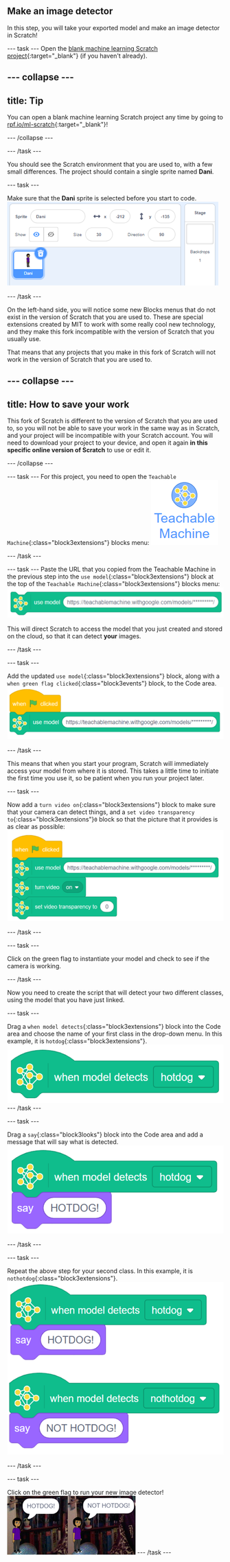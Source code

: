 ## Make an image detector

In this step, you will take your exported model and make an image detector in Scratch!

--- task ---
Open the [blank machine learning Scratch project](http://rpf.io/ml-scratch){:target="_blank"} (if you haven't already).

--- collapse ---
---
title: Tip
---
You can open a blank machine learning Scratch project any time by going to [rpf.io/ml-scratch](http://rpf.io/ml-scratch){:target="_blank"}!

--- /collapse ---

--- /task ---

You should see the Scratch environment that you are used to, with a few small differences. The project should contain a single sprite named **Dani**.

--- task ---

Make sure that the **Dani** sprite is selected before you start to code.
![Dani sprite](images/Dani.png)

--- /task ---

On the left-hand side, you will notice some new Blocks menus that do not exist in the version of Scratch that you are used to. These are special extensions created by MIT to work with some really cool new technology, and they make this fork incompatible with the version of Scratch that you usually use.

That means that any projects that you make in this fork of Scratch will not work in the version of Scratch that you are used to.

--- collapse ---
---
title: How to save your work
---
This fork of Scratch is different to the version of Scratch that you are used to, so you will not be able to save your work in the same way as in Scratch, and your project will be incompatible with your Scratch account. You will need to download your project to your device, and open it again **in this specific online version of Scratch** to use or edit it.

--- /collapse ---

--- task ---
For this project, you need to open the `Teachable Machine`{:class="block3extensions"} blocks menu:
![Teachable Machine menu icon](images/tm_menu.png)

--- /task ---

--- task ---
Paste the URL that you copied from the Teachable Machine in the previous step into the `use model`{:class="block3extensions"} block at the top of the `Teachable Machine`{:class="block3extensions"} blocks menu:
![Image showing Use Model block containing copied URL for Teachable Machine model as insert](images/usemodelblock.png)

This will direct Scratch to access the model that you just created and stored on the cloud, so that it can detect **your** images.

--- /task ---

--- task ---

Add the updated `use model`{:class="block3extensions"} block, along with a `when green flag clicked`{:class="block3events"} block, to the Code area.
![Image showing first script blocks in project — When Green Flag Clicked + Use Model](images/script1.png)

--- /task ---

This means that when you start your program, Scratch will immediately access your model from where it is stored. This takes a little time to initiate the first time you use it, so be patient when you run your project later.

--- task ---

Now add a `turn video on`{:class="block3extensions"} block to make sure that your camera can detect things, and a `set video transparency to`{:class="block3extensions"}`0` block so that the picture that it provides is as clear as possible:
![Image showing second script blocks snippet](images/script2.png)

--- /task ---

--- task ---

Click on the green flag to instantiate your model and check to see if the camera is working.

--- /task ---

Now you need to create the script that will detect your two different classes, using the model that you have just linked.

--- task ---

Drag a `when model detects`{:class="block3extensions"} block into the Code area and choose the name of your first class in the drop-down menu. In this example, it is `hotdog`{:class="block3extensions"}.
![Script block — When model detects (hotdog)](images/script3.png)
--- /task ---

--- task ---

Drag a `say`{:class="block3looks"} block into the Code area and add a message that will say what is detected.
![Script blocks — When model detects(hotdog) + say(HOTDOG!)](images/script4.png)

--- /task ---

--- task ---

Repeat the above step for your second class. In this example, it is `nothotdog`{:class="block3extensions"}.
![Script blocks — When model detects(nothotdog) + say(NOT HOTDOG!)](images/script5.png)

--- /task ---

--- task ---

Click on the green flag to run your new image detector!
![Running program](images/running.png)
--- /task ---
